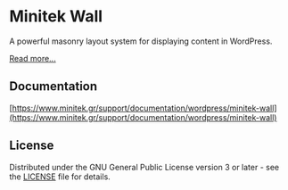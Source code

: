 # Minitek Wall

A powerful masonry layout system for displaying content in WordPress.

[Read more...](https://www.minitek.gr/wordpress/plugins/minitek-wall)

## Documentation

[https://www.minitek.gr/support/documentation/wordpress/minitek-wall](https://www.minitek.gr/support/documentation/wordpress/minitek-wall)

## License

Distributed under the GNU General Public License version 3 or later - see the [LICENSE](LICENSE) file for details.
